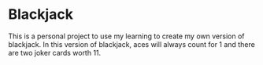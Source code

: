 # Blackjack
This is a personal project to use my learning to create my own version of blackjack. In this version of blackjack, aces will always count for 1 and there are two joker cards worth 11.
